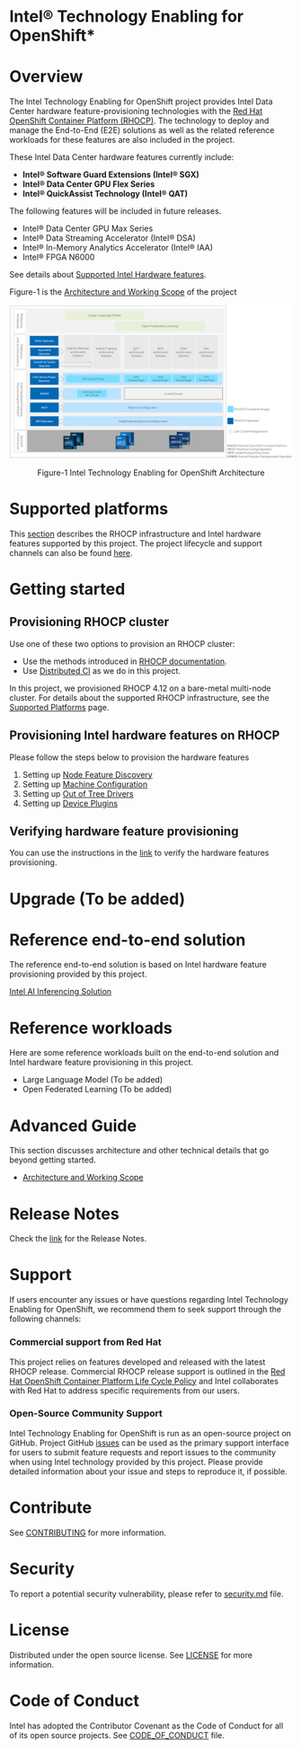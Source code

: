 # Intel® Technology Enabling for OpenShift*
# Overview
The Intel Technology Enabling for OpenShift project provides Intel Data Center hardware feature-provisioning technologies with the [Red Hat OpenShift Container Platform (RHOCP)](https://www.redhat.com/en/technologies/cloud-computing/openshift/container-platform). The technology to deploy and manage the End-to-End (E2E) solutions as well as the related reference workloads for these features are also included in the project.  

These Intel Data Center hardware features currently include: 
- **Intel® Software Guard Extensions (Intel® SGX)**
- **Intel® Data Center GPU Flex Series**
- **Intel® QuickAssist Technology (Intel® QAT)**

The following features will be included in future releases.  
- Intel® Data Center GPU Max Series 
- Intel® Data Streaming Accelerator (Intel® DSA) 
- Intel® In-Memory Analytics Accelerator (Intel® IAA) 
- Intel® FPGA N6000 

See details about [Supported Intel Hardware features](/docs/supported_platforms.md#supported-intel-hardware-platforms).  

Figure-1 is the [Architecture and Working Scope](https://github.com/intel/intel-technology-enabling-for-openshift/wiki/Intel-Technology-Enabling-for-OpenShift-Architecture-and-Working-Scope) of the project  

![Alt text](/docs/images/Intel-Technology-Enabling-for-OpenShift-Architecture.png)

<div align="center">
  Figure-1 Intel Technology Enabling for OpenShift Architecture 
</div>


# Supported platforms 

This [section](/docs/supported_platforms.md) describes the RHOCP infrastructure and Intel hardware features supported by this project. The project lifecycle and support channels can also be found [here](docs/supported_platforms.md#support). 

# Getting started  
## Provisioning RHOCP cluster   
Use one of these two options to provision an RHOCP cluster: 
- Use the methods introduced in [RHOCP documentation](https://docs.openshift.com/container-platform/4.12/installing/index.html). 
- Use [Distributed CI](https://doc.distributed-ci.io/) as we do in this project.  

In this project, we provisioned RHOCP 4.12 on a bare-metal multi-node cluster. For details about the supported RHOCP infrastructure, see the [Supported Platforms](/docs/supported_platforms.md) page.

## Provisioning Intel hardware features on RHOCP
Please follow the steps below to provision the hardware features 
1. Setting up [Node Feature Discovery](/nfd/README.md) 
2. Setting up [Machine Configuration](/machine_configuration/README.md) 
3. Setting up [Out of Tree Drivers](/kmmo/README.md) 
4. Setting up [Device Plugins](/device_plugins/README.md) 

## Verifying hardware feature provisioning 
You can use the instructions in the [link](/tests/l2/README.md) to verify the hardware features provisioning. 

# Upgrade (To be added) 

# Reference end-to-end solution 
The reference end-to-end solution is based on Intel hardware feature provisioning provided by this project. 

[Intel AI Inferencing Solution](/e2e/inference/README.md)

# Reference workloads 
Here are some reference workloads built on the end-to-end solution and Intel hardware feature provisioning in this project. 
- Large Language Model (To be added) 
- Open Federated Learning (To be added) 

# Advanced Guide 
This section discusses architecture and other technical details that go beyond getting started. 
- [Architecture and Working Scope](https://github.com/intel/intel-technology-enabling-for-openshift/wiki/Intel-Technology-Enabling-for-OpenShift-Architecture-and-Working-Scope) 

# Release Notes
Check the [link](https://github.com/intel/intel-technology-enabling-for-openshift/releases/) for the Release Notes.  

# Support
If users encounter any issues or have questions regarding Intel Technology Enabling for OpenShift, we recommend them to seek support through the following channels:
### Commercial support from Red Hat 
This project relies on features developed and released with the latest RHOCP release. Commercial RHOCP release support is outlined in the [Red Hat OpenShift Container Platform Life Cycle Policy](https://access.redhat.com/support/policy/updates/openshift) and Intel collaborates with Red Hat to address specific requirements from our users.  

### Open-Source Community Support
Intel Technology Enabling for OpenShift is run as an open-source project on GitHub. Project GitHub [issues](https://github.com/intel/intel-technology-enabling-for-openshift/issues) can be used as the primary support interface for users to submit feature requests and report issues to the community when using Intel technology provided by this project. Please provide detailed information about your issue and steps to reproduce it, if possible.

# Contribute
See [CONTRIBUTING](CONTRIBUTING.md) for more information.

# Security
To report a potential security vulnerability, please refer to [security.md](/security.md) file. 

# License
Distributed under the open source license. See [LICENSE](/LICENSE.txt) for more information.

# Code of Conduct
Intel has adopted the Contributor Covenant as the Code of Conduct for all of its open source projects. See [CODE_OF_CONDUCT](/CODE_OF_CONDUCT.md) file.
